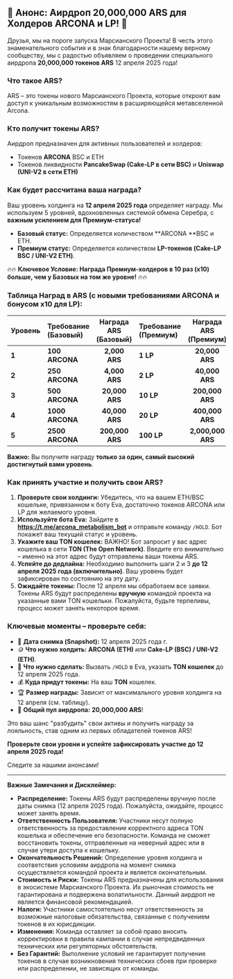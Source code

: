 ## 🚀 Анонс: Аирдроп 20,000,000 ARS для Холдеров ARCONA и LP! 🚀

Друзья, мы на пороге запуска Марсианского Проекта! В честь этого знаменательного события и в знак благодарности нашему верному сообществу, мы с радостью объявляем о проведении специального аирдропа **20,000,000 токенов ARS** 12 апреля 2025 года!

### Что такое ARS?

ARS – это токены нового Марсианского Проекта, которые откроют вам доступ к уникальным возможностям в расширяющейся метавселенной Arcona.

### Кто получит токены ARS?

Аирдроп предназначен для активных пользователей и холдеров:
*   Токенов **ARCONA** BSC и ETH
*   Токенов ликвидности **PancakeSwap (Cake-LP в сети BSC)** и **Uniswap (UNI-V2 в сети ETH)**

### Как будет рассчитана ваша награда?

Ваш уровень холдинга на **12 апреля 2025 года** определяет награду. Мы используем 5 уровней, вдохновленных системой обмена Серебра, с **важным усилением для Премиум-статуса!**

*   **Базовый статус:** Определяется количеством **ARCONA **BSC и ETH.
*   **Премиум статус:** Определяется количеством **LP-токенов (Cake-LP BSC / UNI-V2 ETH)**.

🔥🔥 **Ключевое Условие: Награда Премиум-холдеров в 10 раз (x10) больше, чем у Базовых на том же уровне!** 🔥🔥

### Таблица Наград в ARS (с новыми требованиями ARCONA и бонусом x10 для LP):

| Уровень | Требование (Базовый) | Награда ARS (Базовый) | Требование (Премиум) | Награда ARS (Премиум) |
| :------ | :--------------------- | :--------------------: | :--------------------- | :--------------------: |
| **1**   | **100 ARCONA**         |    **2,000 ARS**       | **1 LP**               |    **20,000 ARS**      |
| **2**   | **250 ARCONA**         |    **4,000 ARS**       | **2 LP**               |    **40,000 ARS**      |
| **3**   | **500 ARCONA**         |   **20,000 ARS**       | **10 LP**              |   **200,000 ARS**      |
| **4**   | **1000 ARCONA**        |   **40,000 ARS**       | **20 LP**              |   **400,000 ARS**      |
| **5**   | **2500 ARCONA**        |  **200,000 ARS**       | **100 LP**             | **2,000,000 ARS**      |

**Важно:** Вы получите награду **только за один, самый высокий достигнутый вами уровень**.

### Как принять участие и получить свои ARS?

1.  **Проверьте свои холдинги:** Убедитесь, что на вашем ETH/BSC кошельке, привязанном к боту Eva, достаточно токенов ARCONA или LP для желаемого уровня.
2.  **Используйте бота Eva:** Зайдите в **https://t.me/arcona_metabolism_bot** и отправьте команду `/HOLD`. Бот покажет ваш текущий статус и уровень.
3.  **Укажите ваш TON кошелек:** ВАЖНО! Бот запросит у вас адрес кошелька в сети **TON (The Open Network)**. Введите его внимательно – именно на этот адрес будут отправлены ваши токены ARS.
4.  **Успейте до дедлайна:** Необходимо выполнить шаги 2 и 3 **до 12 апреля 2025 года (включительно)**. Ваш уровень будет зафиксирован по состоянию на эту дату.
5.  **Ожидайте токены:** После 12 апреля мы обработаем все заявки. Токены ARS будут распределены **вручную** командой проекта на указанные вами TON кошельки. Пожалуйста, будьте терпеливы, процесс может занять некоторое время.

### Ключевые моменты – проверьте себя:

*   📅 **Дата снимка (Snapshot):** 12 апреля 2025 года г.
*   🪙 **Что нужно холдить:** **ARCONA (ETH)** *или* **Cake-LP (BSC) / UNI-V2 (ETH)**.
*   🤖 **Что нужно сделать:** Вызвать `/HOLD` в Eva, указать **TON кошелек** до 12 апреля 2025 года.
*   💰 **Куда придут токены:** На ваш **TON** кошелек.
*   🏆 **Размер награды:** Зависит от максимального уровня холдинга на 12 апреля (см. таблицу).
*   🎁 **Общий пул аирдропа:** **20,000,000 ARS**!

Это ваш шанс "разбудить" свои активы и получить награду за лояльность, став одним из первых обладателей токенов ARS!

**Проверьте свои уровни и успейте зафиксировать участие до 12 апреля 2025 года!**

Следите за нашими анонсами!

---
**Важные Замечания и Дисклеймер:**

*   **Распределение:** Токены ARS будут распределены вручную после даты снимка (12 апреля 2025 года). Пожалуйста, ожидайте, процесс может занять время.
*   **Ответственность Пользователя:** Участники несут полную ответственность за предоставление корректного адреса TON кошелька и обеспечение его безопасности. Команда не сможет восстановить токены, отправленные на неверный адрес или в случае утери доступа к кошельку.
*   **Окончательность Решений:** Определение уровня холдинга и соответствия условиям аирдропа на момент снимка осуществляется командой проекта и является окончательным.
*   **Стоимость и Риски:** Токены ARS предназначены для использования в экосистеме Марсианского Проекта. Их рыночная стоимость не гарантирована и подвержена волатильности. Данный аирдроп не является финансовой рекомендацией.
*   **Налоги:** Участники самостоятельно несут ответственность за возможные налоговые обязательства, связанные с получением токенов в их юрисдикции.
*   **Изменения:** Команда оставляет за собой право вносить корректировки в правила кампании в случае непредвиденных технических или регуляторных обстоятельств.
*   **Без Гарантий:** Выполнение условий не гарантирует получение токенов в случае возникновения технических сбоев при проверке или распределении, не зависящих от команды.

